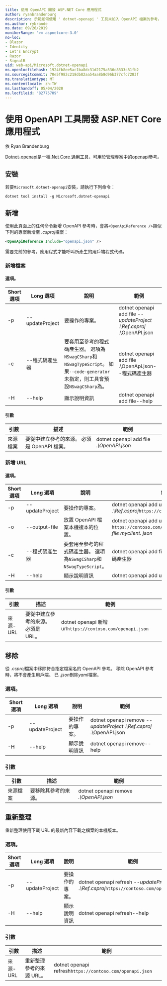 ```yaml
---
title: 使用 OpenAPI 開發 ASP.NET Core 應用程式
author: ryanbrandenburg
description: 示範如何使用 ' dotnet-openapi ' 工具來加入 OpenAPI 檔案的參考。
ms.author: rybrande
ms.date: 09/26/2019
monikerRange: '>= aspnetcore-3.0'
no-loc:
- Blazor
- Identity
- Let's Encrypt
- Razor
- SignalR
uid: web-api/Microsoft.dotnet-openapi
ms.openlocfilehash: 1924fb8ee5ac1ba8dc31d2175a336c8333c81fb2
ms.sourcegitcommit: 70e5f982c218db82aa54aa8b8d96b377cfc7283f
ms.translationtype: MT
ms.contentlocale: zh-TW
ms.lasthandoff: 05/04/2020
ms.locfileid: "82775709"
---
```

# <a name="develop-aspnet-core-apps-using-openapi-tools"></a>使用 OpenAPI 工具開發 ASP.NET Core 應用程式

依 Ryan Brandenburg

[Dotnet-openapi](https://www.nuget.org/packages/Microsoft.dotnet-openapi)是一種[.Net Core 通用工具](/dotnet/core/tools/global-tools)，可用於管理專案中的[openapi](https://github.com/OAI/OpenAPI-Specification)參考。

## <a name="installation"></a>安裝

若要`Microsoft.dotnet-openapi`安裝，請執行下列命令：

```dotnetcli
dotnet tool install -g Microsoft.dotnet-openapi
```

## <a name="add"></a>新增

使用此頁面上的任何命令新增 OpenAPI 參考時，會將`<OpenApiReference />`類似下列的專案新增至 *.csproj*檔案：

```xml
<OpenApiReference Include="openapi.json" />
```

需要先前的參考，應用程式才能呼叫所產生的用戶端程式代碼。

<!-- TODO: Restore after https://github.com/dotnet/AspNetCore/issues/12738
### Add Project

#### Options

| Short option | Long option | Description | Example |
|-------|------|-------|---------|
| -p|--project | The project to operate on. |dotnet openapi add project *--project .\Ref.csproj* ../Ref/ProjRef.csproj |

#### Arguments

|  Argument  | Description | Example |
|-------------|-------------|---------|
| source-file | The source to create a reference from. Must be a project file. |dotnet openapi add project *../Ref/ProjRef.csproj* | -->

### <a name="add-file"></a>新增檔案

#### <a name="options"></a>選項。

| Short 選項| Long 選項| 說明 | 範例 |
|-------|------|-------|---------|
| -p|--updateProject | 要操作的專案。 |dotnet openapi add file *--updateProject .\Ref.csproj* .\OpenAPI.json |
| -c|--程式碼產生器| 要套用至參考的程式碼產生器。 選項為`NSwagCSharp`和`NSwagTypeScript`。 如果`--code-generator`未指定，則工具會預設`NSwagCSharp`為。|dotnet openapi add file .\OpenApi.json--程式碼產生器
| -H|--help|顯示說明資訊|dotnet openapi add file--help|

#### <a name="arguments"></a>引數

|  引數  | 描述 | 範例 |
|-------------|-------------|---------|
| 來源檔案 | 要從中建立參考的來源。 必須是 OpenAPI 檔案。 |dotnet openapi add file *.\OpenAPI.json* |

### <a name="add-url"></a>新增 URL

#### <a name="options"></a>選項。

| Short 選項| Long 選項| 說明 | 範例 |
|-------|------|-------------|---------|
| -p|--updateProject | 要操作的專案。 |dotnet openapi add url *--updateProject .\Ref.csproj*`https://contoso.com/openapi.json` |
| -o|--output-file | 放置 OpenAPI 檔案本機複本的位置。 |dotnet openapi add url `https://contoso.com/openapi.json` *--output-file myclient. json* |
| -c|--程式碼產生器| 要套用至參考的程式碼產生器。 選項為`NSwagCSharp`和`NSwagTypeScript`。 |dotnet openapi add file .\OpenApi.json--程式碼產生器
| -H|--help|顯示說明資訊|dotnet openapi add url--help|

#### <a name="arguments"></a>引數

|  引數  | 描述 | 範例 |
|-------------|-------------|---------|
| 來源-URL | 要從中建立參考的來源。 必須是 URL。 |dotnet openapi 新增 url`https://contoso.com/openapi.json` |

## <a name="remove"></a>移除

從 *.csproj*檔案中移除符合指定檔案名的 OpenAPI 參考。 移除 OpenAPI 參考時，將不會產生用戶端。 已 *.json*刪除*yaml*檔案。

### <a name="options"></a>選項。

| Short 選項| Long 選項| 說明| 範例 |
|-------|------|------------|---------|
| -p|--updateProject | 要操作的專案。 |dotnet openapi remove *--updateProject .\Ref.csproj* .\OpenAPI.json |
| -H|--help|顯示說明資訊|dotnet openapi remove--help|

### <a name="arguments"></a>引數

|  引數  | 描述| 範例 |
| ------------|------------|---------|
| 來源檔案 | 要移除其參考的來源。 |dotnet openapi remove *.\OpenAPI.json* |

## <a name="refresh"></a>重新整理

重新整理使用下載 URL 的最新內容下載之檔案的本機版本。

### <a name="options"></a>選項。

| Short 選項| Long 選項| 說明 | 範例 |
|-------|------|-------------|---------|
| -p|--updateProject | 要操作的專案。 | dotnet openapi refresh *--updateProject .\Ref.csproj*`https://contoso.com/openapi.json` |
| -H|--help|顯示說明資訊|dotnet openapi refresh--help|

### <a name="arguments"></a>引數

|  引數  | 描述 | 範例 |
| ------------|-------------|---------|
| 來源-URL | 重新整理參考的來源 URL。 | dotnet openapi refresh`https://contoso.com/openapi.json` |
